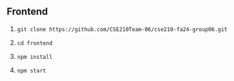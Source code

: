 ## Frontend

1. `git clone https://github.com/CSE210Team-06/cse210-fa24-group06.git`

2. `cd frontend`

3. `npm install`

4. `npm start`